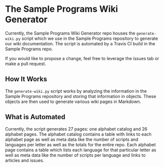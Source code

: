 # The Sample Programs Wiki Generator

Currently, the Sample Programs Wiki Generator repo houses the `generate-wiki.py` script which
we use in the Sample Programs repository to generate our wiki documentation. The script
is automated by a Travis CI build in the Sample Programs repo.

If you would like to propose a change, feel free to leverage the issues tab or make a pull request.

## How It Works

The `generate-wiki.py` script works by analyzing the information in the Sample Programs
repository and storing that information in objects. These objects are then used to
generate various wiki pages in Markdown. 

## What is Automated

Currently, the script generates 27 pages: one alphabet catalog and 26 alphabet pages. The alphabet
catalog contains a table with links to each alphabet page as well as meta data like the number
of scripts and languages per letter as well as the totals for the entire repo. Each alphabet page
contains a table which lists each language for that particular letter as well as meta data
like the number of scripts per language and links to articles and issues.
